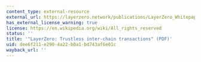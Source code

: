 ```yaml
---
content_type: external-resource
external_url: https://layerzero.network/publications/LayerZero_Whitepaper_V1.1.0.pdf
has_external_license_warning: true
license: https://en.wikipedia.org/wiki/All_rights_reserved
status: ''
title: '"LayerZero: Trustless inter-chain transactions" (PDF)'
uid: dee6f211-e290-4a22-b0a1-bd743af6e01c
wayback_url: ''
---
```

